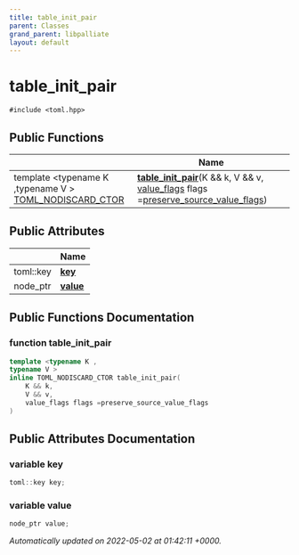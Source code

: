```yaml
---
title: table_init_pair
parent: Classes
grand_parent: libpalliate
layout: default
---
```


# table_init_pair






`#include <toml.hpp>`

## Public Functions

|                | Name           |
| -------------- | -------------- |
| template <typename K ,typename V \> <br>[TOML_NODISCARD_CTOR](/libpalliate/generated/Files/toml_8hpp#define-toml-nodiscard-ctor) | **[table_init_pair](/libpalliate/generated/Classes/structtable__init__pair#function-table-init-pair)**(K && k, V && v, [value_flags](/libpalliate/generated/Files/toml_8hpp#variable-value-flags) flags =[preserve_source_value_flags](/libpalliate/generated/Files/toml_8hpp#variable-preserve-source-value-flags)) |

## Public Attributes

|                | Name           |
| -------------- | -------------- |
| toml::key | **[key](/libpalliate/generated/Classes/structtable__init__pair#variable-key)**  |
| node_ptr | **[value](/libpalliate/generated/Classes/structtable__init__pair#variable-value)**  |

## Public Functions Documentation

### function table_init_pair

```cpp
template <typename K ,
typename V >
inline TOML_NODISCARD_CTOR table_init_pair(
    K && k,
    V && v,
    value_flags flags =preserve_source_value_flags
)
```


## Public Attributes Documentation

### variable key

```cpp
toml::key key;
```


### variable value

```cpp
node_ptr value;
```



_Automatically updated on 2022-05-02 at 01:42:11 +0000._